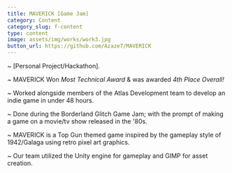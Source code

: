 ```yaml
---
title: MAVERICK [Game Jam]
category: Content
category_slug: f-content
type: content
image: assets/img/works/work3.jpg
button_url: https://github.com/Azaze7/MAVERICK
---
```


~ [Personal Project/Hackathon].

~ MAVERICK Won *Most Technical Award* & was awarded *4th Place Overall!*

~ Worked alongside members of the Atlas Development team to develop an indie game in under 48 hours.

~ Done during the Borderland Glitch Game Jam; with the prompt of making a game on a movie/tv show released in the '80s.

~ MAVERICK is a Top Gun themed game inspired by the gameplay style of 1942/Galaga using retro pixel art graphics.

~ Our team utilized the Unity engine for gameplay and GIMP for asset creation.

